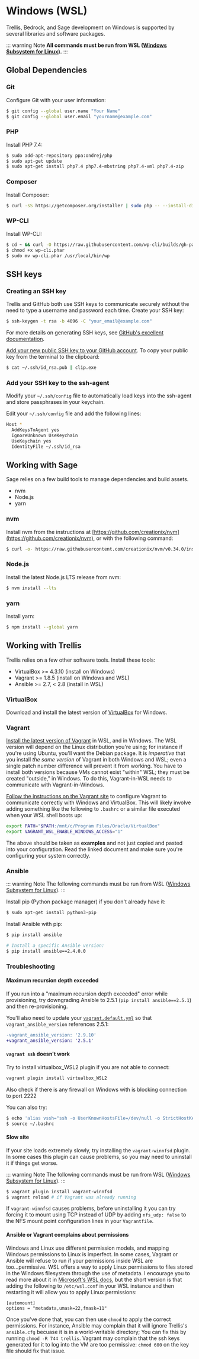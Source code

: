 # Windows (WSL)

Trellis, Bedrock, and Sage development on Windows is supported by several libraries and software packages. 

::: warning Note
**All commands must be run from WSL ([Windows Subsystem for Linux](https://docs.microsoft.com/en-us/windows/wsl/install-win10)).**
:::

## Global Dependencies

### Git

Configure Git with your user information:

```bash
$ git config --global user.name "Your Name"
$ git config --global user.email "yourname@example.com"
```

### PHP

Install PHP 7.4:

```bash
$ sudo add-apt-repository ppa:ondrej/php
$ sudo apt-get update
$ sudo apt-get install php7.4 php7.4-mbstring php7.4-xml php7.4-zip
```

### Composer

Install Composer:

```bash
$ curl -sS https://getcomposer.org/installer | sudo php -- --install-dir=/usr/local/bin --filename=composer
```

### WP-CLI

Install WP-CLI:

```bash
$ cd ~ && curl -O https://raw.githubusercontent.com/wp-cli/builds/gh-pages/phar/wp-cli.phar
$ chmod +x wp-cli.phar
$ sudo mv wp-cli.phar /usr/local/bin/wp
```

## SSH keys

### Creating an SSH key

Trellis and GitHub both use SSH keys to communicate securely without the need to type a username and password each time. Create your SSH key:

```bash
$ ssh-keygen -t rsa -b 4096 -C "your_email@example.com"
```

For more details on generating SSH keys, see [GitHub's excellent documentation](https://help.github.com/articles/generating-a-new-ssh-key-and-adding-it-to-the-ssh-agent/).

[Add your new public SSH key to your GitHub account](https://github.com/settings/ssh/new). To copy your public key from the terminal to the clipboard:

```bash
$ cat ~/.ssh/id_rsa.pub | clip.exe
```

### Add your SSH key to the ssh-agent

Modify your `~/.ssh/config` file to automatically load keys into the ssh-agent and store passphrases in your keychain.

Edit your `~/.ssh/config` file and add the following lines:

```bash
Host *
  AddKeysToAgent yes
  IgnoreUnknown UseKeychain
  UseKeychain yes
  IdentityFile ~/.ssh/id_rsa
```

## Working with Sage

Sage relies on a few build tools to manage dependencies and build assets.

- nvm
- Node.js
- yarn

### nvm

Install nvm from the instructions at [https://github.com/creationix/nvm](https://github.com/creationix/nvm), or with the following command:

```bash
$ curl -o- https://raw.githubusercontent.com/creationix/nvm/v0.34.0/install.sh | bash
```

### Node.js

Install the latest Node.js LTS release from nvm:

```bash
$ nvm install --lts
```

### yarn

Install yarn:

```bash
$ npm install --global yarn
```

## Working with Trellis

Trellis relies on a few other software tools. Install these tools:

- VirtualBox >= 4.3.10 (install on Windows)
- Vagrant >= 1.8.5 (install on Windows and WSL)
- Ansible >= 2.7, < 2.8 (install in WSL)


### VirtualBox

Download and install the latest version of [VirtualBox](https://www.virtualbox.org/wiki/Downloads) for Windows.

### Vagrant

[Install the latest version of Vagrant](https://www.vagrantup.com/downloads.html) in WSL, and in Windows. The WSL version will depend on the Linux distribution you're using; for instance if you're using Ubuntu, you'll want the Debian package. It is *imperative* that you install *the same version* of Vagrant in both Windows and WSL; even a single patch number difference will prevent it from working. You have to install both versions because VMs cannot exist "within" WSL; they must be created "outside," in Windows. To do this, Vagrant-in-WSL needs to communicate with Vagrant-in-Windows.

[Follow the instructions on the Vagrant site](https://www.vagrantup.com/docs/other/wsl.html) to configure Vagrant to communicate correctly with Windows and VirtualBox. This will likely involve adding something like the following to `.bashrc` or a similar file executed when your WSL shell boots up:

```bash
export PATH="$PATH:/mnt/c/Program Files/Oracle/VirtualBox"
export VAGRANT_WSL_ENABLE_WINDOWS_ACCESS="1"
```

The above should be taken as **examples** and not just copied and pasted into your configuration. Read the linked document and make sure you're configuring your system correctly.

### Ansible

::: warning Note
The following commands must be run from WSL ([Windows Subsystem for Linux](https://docs.microsoft.com/en-us/windows/wsl/install-win10)).
:::

Install pip (Python package manager) if you don't already have it:

```bash
$ sudo apt-get install python3-pip
```

Install Ansible with pip:
```bash
$ pip install ansible

# Install a specific Ansible version:
$ pip install ansible==2.4.0.0
```

### Troubleshooting

#### Maximum recursion depth exceeded

If you run into a "maximum recursion depth exceeded" error while provisioning, try downgrading Ansible to 2.5.1 (`pip install ansible==2.5.1`) and then re-provisioning.

You'll also need to update your [`vagrant.default.yml`](https://github.com/roots/trellis/blob/19b0ce6da683d7038484e55b6a312776057a04a6/vagrant.default.yml#L7) so that `vagrant_ansible_version` references 2.5.1:

```diff
-vagrant_ansible_version: '2.9.10'
+vagrant_ansible_version: '2.5.1'
```

#### `vagrant ssh` doesn't work

Try to install virtualbox_WSL2 plugin if you are not able to connect:

```bash
vagrant plugin install virtualbox_WSL2
```

Also check if there is any firewall on Windows with is blocking connection to port 2222

You can also try:

```bash
$ echo 'alias vssh="ssh -o UserKnownHostsFile=/dev/null -o StrictHostKeyChecking=no vagrant@127.0.0.1 -i ./.vagrant/machines/default/virtualbox/private_key -p"' >> ~/.bashrc
$ source ~/.bashrc
```

#### Slow site

If your site loads extremely slowly, try installing the `vagrant-winnfsd` plugin. In some cases this plugin can cause problems, so you may need to uninstall it if things get worse.

::: warning Note
The following commands must be run from WSL ([Windows Subsystem for Linux](https://docs.microsoft.com/en-us/windows/wsl/install-win10)).
:::

```bash
$ vagrant plugin install vagrant-winnfsd
$ vagrant reload # if Vagrant was already running
```

If `vagrant-winnfsd` causes problems, before uninstalling it you can try forcing it to mount using TCP instead of UDP by adding `nfs_udp: false` to the NFS mount point configuration lines in your `Vagrantfile`.

#### Ansible or Vagrant complains about permissions

Windows and Linux use different permission models, and mapping Windows permissions to Linux is imperfect. In some cases, Vagrant or Ansible will refuse to run if your permissions inside WSL are too...permissive. WSL offers a way to apply Linux permissions to files stored in the Windows filesystem through the use of metadata. I encourage you to read more about it in [Microsoft's WSL docs](https://devblogs.microsoft.com/commandline/automatically-configuring-wsl/), but the short version is that adding the following to `/etc/wsl.conf` in your WSL instance and then restarting it will allow you to apply Linux permissions:

```
[automount]
options = "metadata,umask=22,fmask=11"
```

Once you've done that, you can then use `chmod` to apply the correct permissions. For instance, Ansible may complain that it will ignore Trellis's `ansible.cfg` becuase it is in a world-writable directory; You can fix this by running `chmod -R 744 trellis`. Vagrant may complain that the ssh keys generated for it to log into the VM are too permissive: `chmod 600` on the key file should fix that issue.
